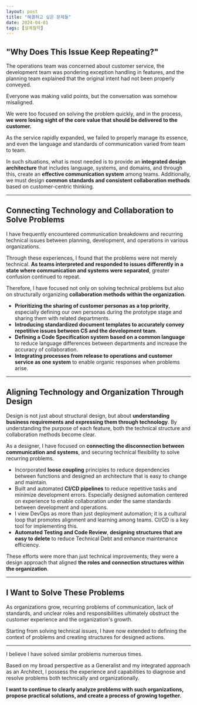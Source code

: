 ```yaml
---
layout: post
title: "해결하고 싶은 문제들"
date: 2024-04-01
tags: [설계철학]
---
```

## "Why Does This Issue Keep Repeating?"

The operations team was concerned about customer service, the development team was pondering exception handling in features, and the planning team explained that the original intent had not been properly conveyed.

Everyone was making valid points, but the conversation was somehow misaligned.

We were too focused on solving the problem quickly, and in the process, **we were losing sight of the core value that should be delivered to the customer.**

As the service rapidly expanded, we failed to properly manage its essence, and even the language and standards of communication varied from team to team.

In such situations, what is most needed is to provide an **integrated design architecture** that includes language, systems, and domains, and through this, create an **effective communication system** among teams. Additionally, we must design **common standards and consistent collaboration methods** based on customer-centric thinking.

---

## Connecting Technology and Collaboration to Solve Problems

I have frequently encountered communication breakdowns and recurring technical issues between planning, development, and operations in various organizations.

Through these experiences, I found that the problems were not merely technical. **As teams interpreted and responded to issues differently in a state where communication and systems were separated**, greater confusion continued to repeat.

Therefore, I have focused not only on solving technical problems but also on structurally organizing **collaboration methods within the organization**.

- **Prioritizing the sharing of customer personas as a top priority**, especially defining our own personas during the prototype stage and sharing them with related departments.
- **Introducing standardized document templates to accurately convey repetitive issues between CS and the development team**.
- **Defining a Code Specification system based on a common language** to reduce language differences between departments and increase the accuracy of collaboration.
- **Integrating processes from release to operations and customer service as one system** to enable organic responses when problems arise.

---

## Aligning Technology and Organization Through Design

Design is not just about structural design, but about **understanding business requirements and expressing them through technology**. By understanding the purpose of each feature, both the technical structure and collaboration methods become clear.

As a designer, I have focused on **connecting the disconnection between communication and systems**, and securing technical flexibility to solve recurring problems.

- Incorporated **loose coupling** principles to reduce dependencies between functions and designed an architecture that is easy to change and maintain.
- Built and automated **CI/CD pipelines** to reduce repetitive tasks and minimize development errors. Especially designed automation centered on experience to enable collaboration under the same standards between development and operations.
- I view DevOps as more than just deployment automation; it is a cultural loop that promotes alignment and learning among teams. CI/CD is a key tool for implementing this.
- **Automated Testing and Code Review**, **designing structures that are easy to delete** to reduce Technical Debt and enhance maintenance efficiency.

These efforts were more than just technical improvements; they were a design approach that aligned **the roles and connection structures within the organization**.

---

## I Want to Solve These Problems

As organizations grow, recurring problems of communication, lack of standards, and unclear roles and responsibilities ultimately obstruct the customer experience and the organization's growth.

Starting from solving technical issues, I have now extended to defining the context of problems and creating structures for designed actions.

---

I believe I have solved similar problems numerous times.

Based on my broad perspective as a Generalist and my integrated approach as an Architect, I possess the experience and capabilities to diagnose and resolve problems both technically and organizationally.

**I want to continue to clearly analyze problems with such organizations, propose practical solutions, and create a process of growing together.**